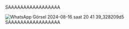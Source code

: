 SAAAAAAAAAAAAAAAAA

![WhatsApp Görsel 2024-08-16 saat 20 41 39_328209d5](https://github.com/user-attachments/assets/6e662d03-5c71-420a-8e31-688c6d2244e0)
SAAAAAAAAAAAAAAAAA
